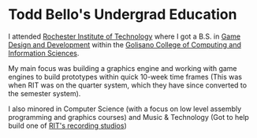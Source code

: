 # Todd Bello's Undergrad Education

I attended [Rochester Institute of Technology](https://www.rit.edu/) where I got a B.S. in [Game Design and Development](https://www.rit.edu/study/game-design-and-development-bs) within the [Golisano College of Computing and Information Sciences](https://www.rit.edu/computing/). 

My main focus was building a graphics engine and working with game engines to build prototypes within quick 10-week time frames (This was when RIT was on the quarter system, which they have since converted to the semester system).

I also minored in Computer Science (with a focus on low level assembly programming and graphics courses) and Music & Technology (Got to help build one of [RIT's recording studios](https://www.rit.edu/facilities/sound-capture-room))
